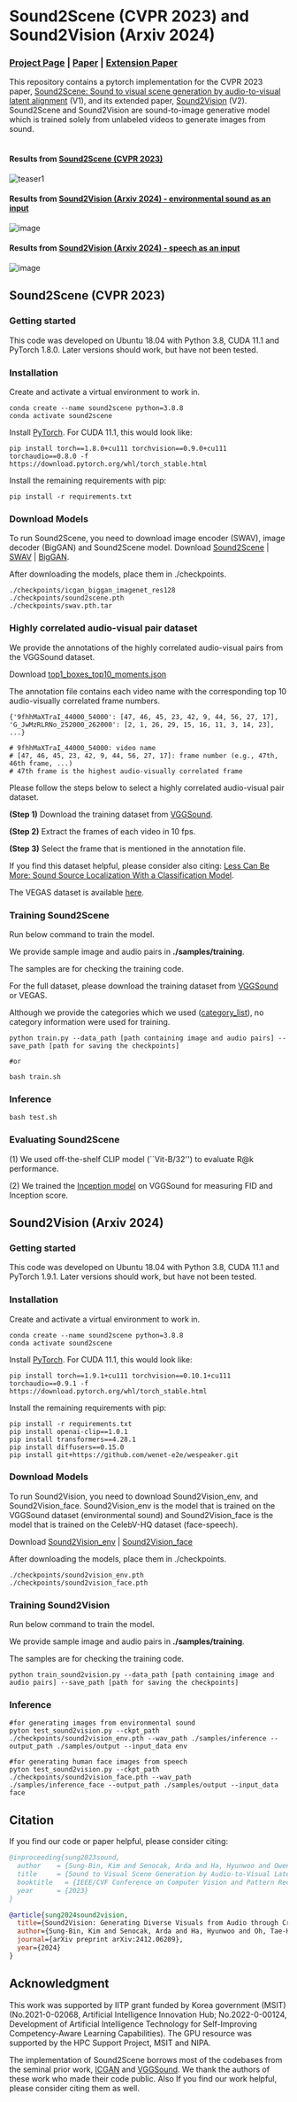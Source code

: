 # Sound2Scene (CVPR 2023) and Sound2Vision (Arxiv 2024)

### [Project Page](https://sound2scene.github.io/) | [Paper](https://openaccess.thecvf.com/content/CVPR2023/html/Sung-Bin_Sound_to_Visual_Scene_Generation_by_Audio-to-Visual_Latent_Alignment_CVPR_2023_paper.html) | [Extension Paper](https://arxiv.org/abs/2412.06209)
This repository contains a pytorch implementation for the CVPR 2023 paper, [Sound2Scene: Sound to visual scene generation by audio-to-visual latent alignment](https://openaccess.thecvf.com/content/CVPR2023/html/Sung-Bin_Sound_to_Visual_Scene_Generation_by_Audio-to-Visual_Latent_Alignment_CVPR_2023_paper.html) (V1), and its extended paper, [Sound2Vision](https://arxiv.org/abs/2412.06209) (V2). Sound2Scene and Sound2Vision are sound-to-image generative model which is trained solely from unlabeled videos to generate images from sound.<br><br>

#### Results from [Sound2Scene (CVPR 2023)](https://github.com/kaist-ami/Sound2Scene/blob/main/README.md#sound2scene-cvpr-2023)
![teaser1](https://github.com/postech-ami/Sound2Scene/assets/59387731/9c1a2d37-38e0-4525-9dc2-74002ee4c2e2)

#### Results from [Sound2Vision (Arxiv 2024) - environmental sound as an input](https://github.com/kaist-ami/Sound2Scene/blob/main/README.md#sound2vision-arxiv-2024)
![image](https://github.com/user-attachments/assets/021707bb-0191-449c-a26d-c1b31f464276)

#### Results from [Sound2Vision (Arxiv 2024) - speech as an input](https://github.com/kaist-ami/Sound2Scene/blob/main/README.md#sound2vision-arxiv-2024)
![image](https://github.com/user-attachments/assets/8eeae67a-2cc0-474f-8740-83b411007b00)


## Sound2Scene (CVPR 2023)
### Getting started
This code was developed on Ubuntu 18.04 with Python 3.8, CUDA 11.1 and PyTorch 1.8.0. Later versions should work, but have not been tested.

### Installation 
Create and activate a virtual environment to work in.
```
conda create --name sound2scene python=3.8.8
conda activate sound2scene
```
Install [PyTorch](https://pytorch.org/). For CUDA 11.1, this would look like:
```
pip install torch==1.8.0+cu111 torchvision==0.9.0+cu111 torchaudio==0.8.0 -f https://download.pytorch.org/whl/torch_stable.html
```

Install the remaining requirements with pip:
```
pip install -r requirements.txt
```

### Download Models
To run Sound2Scene, you need to download image encoder (SWAV), image decoder (BigGAN) and Sound2Scene model.
Download [Sound2Scene](https://drive.google.com/file/d/1MfQo9Y6cBwSo9sYkwj2gG9kNa_1fuaUJ/view?usp=sharing) | [SWAV](https://drive.google.com/file/d/1_DjU6MBZwQTQzNdlktr12eUZszaRvPX5/view?usp=sharing) | [BigGAN](https://drive.google.com/drive/folders/1nlpQ-D2zQNlEWDOKidOV-p4Ny26KHvlb?usp=sharing).

After downloading the models, place them in ./checkpoints.
```
./checkpoints/icgan_biggan_imagenet_res128
./checkpoints/sound2scene.pth
./checkpoints/swav.pth.tar
```

### Highly correlated audio-visual pair dataset
We provide the annotations of the highly correlated audio-visual pairs from the VGGSound dataset.

Download [top1_boxes_top10_moments.json](https://drive.google.com/file/d/1uFht0YV8al9RqMPR2Umn99xWPluOU-UQ/view?usp=drive_link)

The annotation file contains each video name with the corresponding top 10 audio-visually correlated frame numbers.

```
{'9fhhMaXTraI_44000_54000': [47, 46, 45, 23, 42, 9, 44, 56, 27, 17],
'G_JwMzRLRNo_252000_262000': [2, 1, 26, 29, 15, 16, 11, 3, 14, 23], ...}

# 9fhhMaXTraI_44000_54000: video name
# [47, 46, 45, 23, 42, 9, 44, 56, 27, 17]: frame number (e.g., 47th, 46th frame, ...)
# 47th frame is the highest audio-visually correlated frame
```

Please follow the steps below to select a highly correlated audio-visual pair dataset.

**(Step 1)** Download the training dataset from [VGGSound](https://www.robots.ox.ac.uk/~vgg/data/vggsound/).

**(Step 2)** Extract the frames of each video in 10 fps.

**(Step 3)** Select the frame that is mentioned in the annotation file.

If you find this dataset helpful, please consider also citing: 
[Less Can Be More: Sound Source Localization With a Classification Model](https://openaccess.thecvf.com/content/WACV2022/html/Senocak_Less_Can_Be_More_Sound_Source_Localization_With_a_Classification_WACV_2022_paper.html).

The VEGAS dataset is available [here](https://drive.google.com/file/d/1ah2s3m96Nz0MUQX9Z9i4pRsqH89rTtu4/view?usp=drive_link).

### Training Sound2Scene
Run below command to train the model.

We provide sample image and audio pairs in **./samples/training**.

The samples are for checking the training code.

For the full dataset, please download the training dataset from [VGGSound](https://www.robots.ox.ac.uk/~vgg/data/vggsound/) or VEGAS.

Although we provide the categories which we used ([category_list](https://github.com/postech-ami/Sound2Scene/blob/main/samples/categories.txt)), no category information were used for training.
```
python train.py --data_path [path containing image and audio pairs] --save_path [path for saving the checkpoints]

#or

bash train.sh
```

### Inference
```
bash test.sh
```

### Evaluating Sound2Scene
(1) We used off-the-shelf CLIP model (``Vit-B/32'') to evaluate R@k performance.

(2) We trained the [Inception model](https://drive.google.com/file/d/1GbZ25SShTssQ-G5Ynhzsjwz6QkPWWQNm/view?usp=drive_link) on VGGSound for measuring FID and Inception score.


## Sound2Vision (Arxiv 2024)
### Getting started
This code was developed on Ubuntu 18.04 with Python 3.8, CUDA 11.1 and PyTorch 1.9.1. Later versions should work, but have not been tested.

### Installation 
Create and activate a virtual environment to work in.
```
conda create --name sound2scene python=3.8.8
conda activate sound2scene
```
Install [PyTorch](https://pytorch.org/). For CUDA 11.1, this would look like:
```
pip install torch==1.9.1+cu111 torchvision==0.10.1+cu111 torchaudio==0.9.1 -f https://download.pytorch.org/whl/torch_stable.html
```

Install the remaining requirements with pip:
```
pip install -r requirements.txt
pip install openai-clip==1.0.1
pip install transformers==4.28.1
pip install diffusers==0.15.0
pip install git+https://github.com/wenet-e2e/wespeaker.git
```

### Download Models

To run Sound2Vision, you need to download Sound2Vision_env, and Sound2Vision_face.
Sound2Vision_env is the model that is trained on the VGGSound dataset (environmental sound) and Sound2Vision_face is the model that is trained on the CelebV-HQ dataset (face-speech).

Download [Sound2Vision_env](https://drive.google.com/file/d/1npdSAOHINI1MU5I365ylMl151GmmKkxB/view?usp=sharing) | [Sound2Vision_face](https://drive.google.com/file/d/1_klp5z8IWn0eZyh-nqX5KEoQlfLDcVEp/view?usp=sharing)

After downloading the models, place them in ./checkpoints.
```
./checkpoints/sound2vision_env.pth
./checkpoints/sound2vision_face.pth
```

### Training Sound2Vision
Run below command to train the model.

We provide sample image and audio pairs in **./samples/training**.

The samples are for checking the training code.
```
python train_sound2vision.py --data_path [path containing image and audio pairs] --save_path [path for saving the checkpoints]
```

### Inference
```
#for generating images from environmental sound
pyton test_sound2vision.py --ckpt_path ./checkpoints/sound2vision_env.pth --wav_path ./samples/inference --output_path ./samples/output --input_data env

#for generating human face images from speech
pyton test_sound2vision.py --ckpt_path ./checkpoints/sound2vision_face.pth --wav_path ./samples/inference_face --output_path ./samples/output --input_data face
```


## Citation
If you find our code or paper helpful, please consider citing:
````BibTeX
@inproceeding{sung2023sound,
  author    = {Sung-Bin, Kim and Senocak, Arda and Ha, Hyunwoo and Owens, Andrew and Oh, Tae-Hyun},
  title     = {Sound to Visual Scene Generation by Audio-to-Visual Latent Alignment},
  booktitle   = {IEEE/CVF Conference on Computer Vision and Pattern Recognition (CVPR)},
  year      = {2023}
}
````

````BibTeX
@article{sung2024sound2vision,
  title={Sound2Vision: Generating Diverse Visuals from Audio through Cross-Modal Latent Alignment},
  author={Sung-Bin, Kim and Senocak, Arda and Ha, Hyunwoo and Oh, Tae-Hyun},
  journal={arXiv preprint arXiv:2412.06209},
  year={2024}
}
````

## Acknowledgment
This work was supported by IITP grant funded by Korea government (MSIT) (No.2021-0-02068, Artificial Intelligence Innovation Hub; No.2022-0-00124, Development of Artificial Intelligence Technology for Self-Improving Competency-Aware Learning Capabilities). The GPU resource was supported by the HPC Support Project, MSIT and NIPA.

The implementation of Sound2Scene borrows most of the codebases from the seminal prior work, [ICGAN](https://github.com/facebookresearch/ic_gan) and [VGGSound](https://github.com/hche11/VGGSound).
We thank the authors of these work who made their code public. Also If you find our work helpful, please consider citing them as well.
